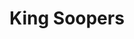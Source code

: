 ---
title: "King Soopers"
url: /denver/king-soopers-south-colorado-boulevard-2/
shop: supermarket
---